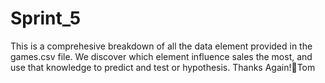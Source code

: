 # Sprint_5 
 
This is a comprehesive breakdown of all the data element provided in the games.csv file.  We discover which element influence sales the most, and use that knowledge to predict and test or hypothesis. 
Thanks Again!🙏Tom 
